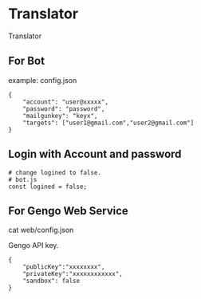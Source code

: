 # Translator
Translator

## For Bot

example: config.json

```
{
    "account": "user@xxxxx",
    "password": "password",
    "mailgunkey": "keyx",
    "targets": ["user1@gmail.com","user2@gmail.com"]
}
```

## Login with Account and password

```
# change logined to false.
# bot.js
const logined = false;
```



## For Gengo Web Service

 cat web/config.json

Gengo API key.

```
{
    "publicKey":"xxxxxxxx",
    "privateKey":"xxxxxxxxxxxx",
    "sandbox": false
}
```

